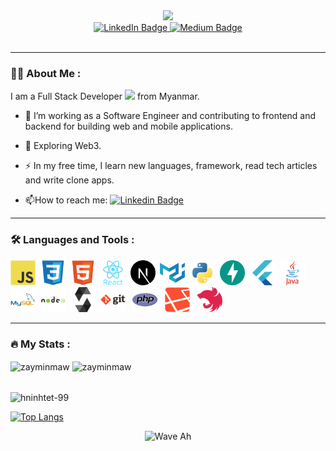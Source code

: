 <div id="header" align="center">
  <img src="https://media.giphy.com/media/VTtANKl0beDFQRLDTh/giphy.gif" width="100"/>
  <div id="badges">
    <a href="https://www.linkedin.com/in/zayminmaw">
      <img src="https://img.shields.io/badge/LinkedIn-blue?style=for-the-badge&logo=linkedin&logoColor=white" alt="LinkedIn Badge"/>
    </a>
    <a href="https://medium.com/@zayminmaw">
      <img src="https://img.shields.io/badge/Medium-black?style=for-the-badge&logo=Medium&logoColor=white" alt="Medium Badge"/>
    </a>
  </div>
  <img src="https://komarev.com/ghpvc/?username=zay467&style=flat-square&color=blue" alt=""/>
</div>
<!-- <div align="center">
  <img src="https://media.giphy.com/media/LQzvI8zbzrwZliUj3V/giphy.gif" width="600" height="300"/>
</div> -->

---

### :man_technologist: About Me :

I am a Full Stack Developer <img src="https://media.giphy.com/media/WUlplcMpOCEmTGBtBW/giphy.gif" width="30"> from Myanmar.
- :telescope: I’m working as a Software Engineer and contributing to frontend and backend for building web and mobile applications.

- :seedling: Exploring Web3.

- :zap: In my free time, I learn new languages, framework, read tech articles and write clone apps.

- :mailbox:How to reach me: [![Linkedin Badge](https://img.shields.io/badge/zayminmaw-blue?style=flat&logo=Linkedin&logoColor=white)](https://www.linkedin.com/in/zayminmaw)

---

### :hammer_and_wrench: Languages and Tools :

<div>
  <img src="https://github.com/devicons/devicon/blob/master/icons/javascript/javascript-original.svg" title="JavaScript" alt="JavaScript" width="40" height="40"/>&nbsp;
  <img src="https://github.com/devicons/devicon/blob/master/icons/css3/css3-original.svg"  title="CSS3" alt="CSS" width="40" height="40"/>&nbsp;
  <img src="https://github.com/devicons/devicon/blob/master/icons/html5/html5-original.svg" title="HTML5" alt="HTML" width="40" height="40"/>&nbsp;
  <img src="https://github.com/devicons/devicon/blob/master/icons/react/react-original-wordmark.svg" title="React" alt="React" width="40" height="40"/>&nbsp;
  <img src="https://github.com/devicons/devicon/blob/master/icons/nextjs/nextjs-original.svg" title="NextJs" alt="NextJs" width="40" height="40"/>&nbsp;
  <img src="https://github.com/devicons/devicon/blob/master/icons/materialui/materialui-original.svg" title="Material UI" alt="Material UI" width="40" height="40"/>&nbsp;
  <img src="https://github.com/devicons/devicon/blob/master/icons/python/python-original.svg" title="Python" alt="Python" width="40" height="40"/>&nbsp;
  <img src="https://github.com/devicons/devicon/blob/master/icons/fastapi/fastapi-original.svg" title="FastAPI" alt="FastAPI" width="40" height="40"/>&nbsp;
  <img src="https://github.com/devicons/devicon/blob/master/icons/flutter/flutter-original.svg" title="Flutter" alt="Flutter" width="40" height="40"/>&nbsp;
  <img src="https://github.com/devicons/devicon/blob/master/icons/java/java-original-wordmark.svg" title="Java" alt="Java" width="40" height="40"/>&nbsp;
  <img src="https://github.com/devicons/devicon/blob/master/icons/mysql/mysql-original-wordmark.svg" title="MySQL"  alt="MySQL" width="40" height="40"/>&nbsp;
  <img src="https://github.com/devicons/devicon/blob/master/icons/nodejs/nodejs-original-wordmark.svg" title="NodeJS" alt="NodeJS" width="40" height="40"/>&nbsp;
  <img src="https://github.com/devicons/devicon/blob/master/icons/solidity/solidity-original.svg" title="Solidity" alt="Solidity" width="40" height="40"/>&nbsp;
  <img src="https://github.com/devicons/devicon/blob/master/icons/git/git-original-wordmark.svg" title="Git" **alt="Git" width="40" height="40"/>
  &nbsp;
  <img src="https://github.com/devicons/devicon/blob/master/icons/php/php-original.svg" title="PHP" **alt="PHP" width="40" height="40"/>
  &nbsp;
  <img src="https://github.com/devicons/devicon/blob/master/icons/laravel/laravel-plain.svg" title="Laravel" **alt="Laravel" width="40" height="40"/>
  &nbsp;
  <img src="https://github.com/devicons/devicon/blob/master/icons/nestjs/nestjs-plain.svg" title="Laravel" **alt="Laravel" width="40" height="40"/>
</div>

---

### :fire: My Stats :

<div>
<img align="center" src="https://github-readme-stats.vercel.app/api?username=zayminmaw&show_icons=true&locale=en&theme=vision-friendly-dark" alt="zayminmaw" />
<img align="center" src="http://github-readme-streak-stats.herokuapp.com?user=zayminmaw&theme=dark&background=000000" alt="zayminmaw"/>
</div>  

<br/><img align="center" src="https://github-readme-stats.vercel.app/api?username=hninhtet-99&show_icons=true&locale=en&theme=highcontrast" alt="hninhtet-99" />

[![Top Langs](https://github-readme-stats.vercel.app/api/top-langs/?username=zayminmaw&layout=compact&theme=vision-friendly-dark)](https://github.com/anuraghazra/github-readme-stats)


<p align="center">
<img src="https://raw.githubusercontent.com/bornmay/bornmay/Update/svg/Bottom.svg" alt="Wave Ah" />
</p>

<!---
zay467/zay467 is a ✨ special ✨ repository because its `README.md` (this file) appears on your GitHub profile.
You can click the Preview link to take a look at your changes.
--->
